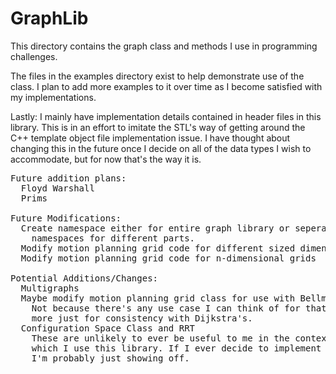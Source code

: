 # GraphLib

This directory contains the graph class and methods I use in
programming challenges.

The files in the examples directory exist to help demonstrate use of
the class. I plan to add more examples to it over time as I become
satisfied with my implementations.

Lastly: I mainly have implementation details contained in  header
files in this library. This is in an effort to imitate the STL's
way of getting around the C++ template object file implementation
issue. I have thought about changing this in the future once I decide
on all of the data types I wish to accommodate, but for now that's
the way it is.

<pre>
Future addition plans:
  Floyd Warshall
  Prims

Future Modifications:
  Create namespace either for entire graph library or seperate
    namespaces for different parts.
  Modify motion planning grid code for different sized dimensions
  Modify motion planning grid code for n-dimensional grids

Potential Additions/Changes:
  Multigraphs
  Maybe modify motion planning grid class for use with Bellman Ford
    Not because there's any use case I can think of for that, but
    more just for consistency with Dijkstra's.
  Configuration Space Class and RRT
    These are unlikely to ever be useful to me in the context in
    which I use this library. If I ever decide to implement these,
    I'm probably just showing off.
</pre>
